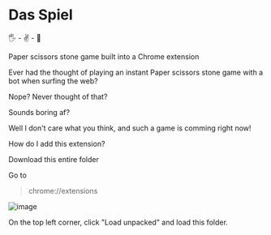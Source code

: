 # Das Spiel
🖐 - ✌ - 👊

Paper scissors stone game built into a Chrome extension

Ever had the thought of playing an instant Paper scissors stone game with a bot when surfing the web?

Nope? Never thought of that?

Sounds boring af?

Well I don't care what you think, and such a game is comming right now!



How do I add this extension?

Download this entire folder

Go to 

> chrome://extensions

![image](https://user-images.githubusercontent.com/79033892/187599547-8649aaae-3a96-493d-aef9-2de956e8f800.png)

On the top left corner, click "Load unpacked" and load this folder.
